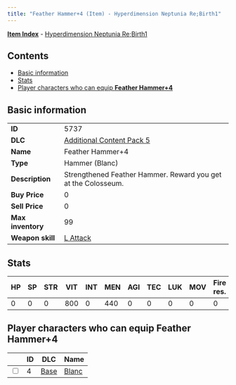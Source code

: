 ```yaml
---
title: "Feather Hammer+4 (Item) - Hyperdimension Neptunia Re;Birth1"
---
```


[**Item Index**](/neptunia/rb1/item/index.html) - [Hyperdimension Neptunia Re;Birth1](/neptunia/rb1)

## Contents

- [Basic information](#basic-information)
- [Stats](#stats)
- [Player characters who can equip **Feather Hammer+4**](#player-characters-who-can-equip-feather-hammer-4)

## Basic information

|   |   |
| -- | -- |
| **ID** | 5737 |
| **DLC** | [Additional Content Pack 5](/neptunia/rb1/dlc/14-pack5.html) |
| **Name** | Feather Hammer+4 |
| **Type** | Hammer (Blanc) |
| **Description** | Strengthened Feather Hammer. Reward you get at the Colosseum. |
| **Buy Price** | 0 |
| **Sell Price** | 0 |
| **Max inventory** | 99 |
| **Weapon skill** | [L Attack](/neptunia/rb1/skill/1-602-l-attack.html) |

## Stats

| HP | SP | STR | VIT | INT | MEN | AGI | TEC | LUK | MOV | Fire res. | Ice res. | Wind res. | Lightning res. |
| -- | -- | --- | --- | --- | --- | --- | --- | --- | --- | --------- | -------- | --------- | -------------- |
| 0 | 0 | 0 | 800 | 0 | 440 | 0 | 0 | 0 | 0 | 0 | 0 | 0 | 0 |

## Player characters who can equip **Feather Hammer+4**

|    | ID | DLC | Name |
| -- | -- | --- | ---- |
| <input type="checkbox" id="rb1-player-1-4" class="trackbox" /> | 4 | [Base](/neptunia/rb1/dlc/1-base.html) | [Blanc](/neptunia/rb1/player/1-4-blanc.html) |